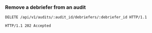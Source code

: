 ### Remove a debriefer from an audit

```http
DELETE /api/v1/audits/:audit_id/debriefers/:debriefer_id HTTP/1.1
```

```http
HTTP/1.1 202 Accepted
```
